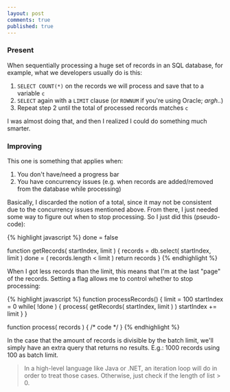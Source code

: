 ```yaml
---
layout: post
comments: true
published: true
---
```


### Present

When sequentially processing a huge set of records in an SQL database, for example, what we developers usually do is this:

1. `SELECT COUNT(*)` on the records we will process and save that to a variable `c`
2. `SELECT` again with a `LIMIT` clause (or `ROWNUM` if you're using Oracle; *argh..*)
3. Repeat step 2 until the total of processed records matches `c`

I was almost doing that, and then I realized I could do something much smarter.

### Improving

This one is something that applies when:

 1. You don't have/need a progress bar
 1. You have concurrency issues (e.g. when records are added/removed from the database while processing)

Basically, I discarded the notion of a total, since it may not be consistent due to the concurrency issues mentioned above. From there, I just needed some way to figure out when to stop processing. So I just did this (pseudo-code):

{% highlight javascript %}
done = false

function getRecords( startIndex, limit ) {
  records = db.select( startIndex, limit )
  done = ( records.length < limit )
  return records
}
{% endhighlight %}

When I got less records than the limit, this means that I'm at the last "page" of the records. Setting a flag allows me to control whether to stop processing:

{% highlight javascript %}
function processRecords() {
  limit = 100
  startIndex = 0
  while( !done ) {
    process( getRecords( startIndex, limit ) )
    startIndex += limit
  }
}

function process( records ) { /* code */ }
{% endhighlight %}

In the case that the amount of records is divisible by the batch limit, we'll simply have an extra query that returns no results. E.g.: 1000 records using 100 as batch limit.

> In a high-level language like Java or .NET, an iteration loop will do in order to treat those cases. Otherwise, just check if the length of list > 0.
